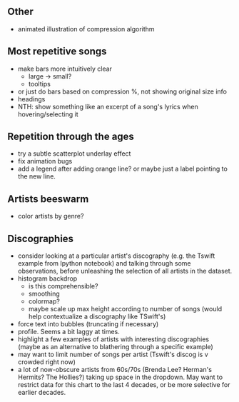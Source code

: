 ## Other
- animated illustration of compression algorithm

## Most repetitive songs
- make bars more intuitively clear
    - large -> small?
    - tooltips
- or just do bars based on compression %, not showing original size info
- headings
- NTH: show something like an excerpt of a song's lyrics when hovering/selecting it

## Repetition through the ages
- try a subtle scatterplot underlay effect
- fix animation bugs
- add a legend after adding orange line? or maybe just a label pointing to the new line.

## Artists beeswarm
- color artists by genre?

## Discographies
- consider looking at a particular artist's discography (e.g. the Tswift example from Ipython notebook) and talking through some observations, before unleashing the selection of all artists in the dataset.
- histogram backdrop
    - is this comprehensible?
    - smoothing
    - colormap?
    - maybe scale up max height according to number of songs (would help contextualize a discography like TSwift's)
- force text into bubbles (truncating if necessary)
- profile. Seems a bit laggy at times.
- highlight a few examples of artists with interesting discographies (maybe as an alternative to blathering through a specific example)
- may want to limit number of songs per artist (Tswift's discog is v crowded right now)
- a lot of now-obscure artists from 60s/70s (Brenda Lee? Herman's Hermits? The Hollies?) taking up space in the dropdown. May want to restrict data for this chart to the last 4 decades, or be more selective for earlier decades.
